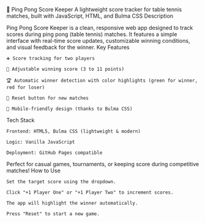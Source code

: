 
🏓 Ping Pong Score Keeper
A lightweight score tracker for table tennis matches, built with JavaScript, HTML, and Bulma CSS
Description

Ping Pong Score Keeper is a clean, responsive web app designed to track scores during ping pong (table tennis) matches. It features a simple interface with real-time score updates, customizable winning conditions, and visual feedback for the winner.
Key Features

    ➕ Score tracking for two players

    🎯 Adjustable winning score (3 to 11 points)

    🏆 Automatic winner detection with color highlights (green for winner, red for loser)

    🔄 Reset button for new matches

    📱 Mobile-friendly design (thanks to Bulma CSS)

Tech Stack

    Frontend: HTML5, Bulma CSS (lightweight & modern)

    Logic: Vanilla JavaScript

    Deployment: GitHub Pages compatible

Perfect for casual games, tournaments, or keeping score during competitive matches!
How to Use

    Set the target score using the dropdown.

    Click "+1 Player One" or "+1 Player Two" to increment scores.

    The app will highlight the winner automatically.

    Press "Reset" to start a new game.
